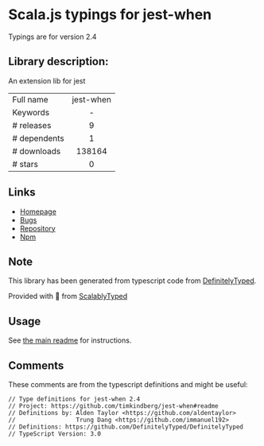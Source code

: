 
# Scala.js typings for jest-when

Typings are for version 2.4

## Library description:
An extension lib for jest

|                    |                 |
| ------------------ | :-------------: |
| Full name          | jest-when |
| Keywords           | - |
| # releases         | 9 |
| # dependents       | 1 |
| # downloads        | 138164 |
| # stars            | 0 |

## Links
- [Homepage](https://github.com/timkindberg/jest-when#readme)
- [Bugs](https://github.com/timkindberg/jest-when/issues)
- [Repository](https://github.com/timkindberg/jest-when)
- [Npm](https://www.npmjs.com/package/jest-when)
    


## Note
This library has been generated from typescript code from [DefinitelyTyped](https://definitelytyped.org).

Provided with :purple_heart: from [ScalablyTyped](https://github.com/oyvindberg/ScalablyTyped)

## Usage
See [the main readme](../../readme.md) for instructions.

## Comments

These comments are from the typescript definitions and might be useful:
```
// Type definitions for jest-when 2.4
// Project: https://github.com/timkindberg/jest-when#readme
// Definitions by: Alden Taylor <https://github.com/aldentaylor>
//                 Trung Dang <https://github.com/immanuel192>
// Definitions: https://github.com/DefinitelyTyped/DefinitelyTyped
// TypeScript Version: 3.0

```

